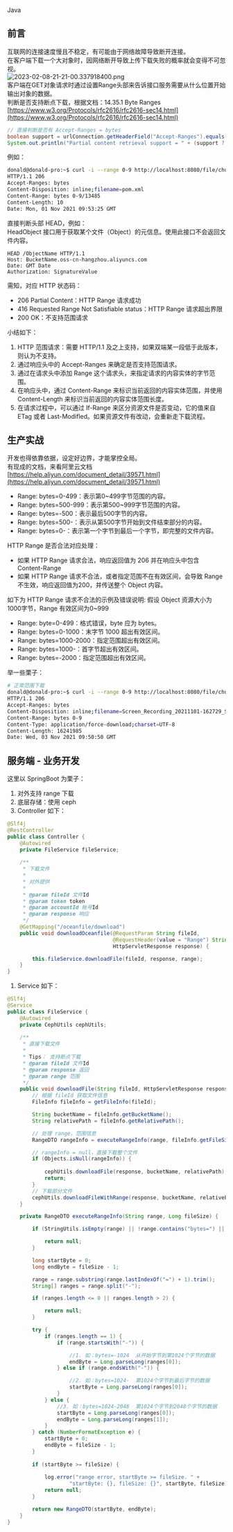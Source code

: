 Java
<a name="czVwd"></a>
## 前言
互联网的连接速度慢且不稳定，有可能由于网络故障导致断开连接。<br />在客户端下载一个大对象时，因网络断开导致上传下载失败的概率就会变得不可忽视。<br />![2023-02-08-21-21-00.337918400.png](https://cdn.nlark.com/yuque/0/2023/png/396745/1675862514396-f2fb4545-918d-4eb1-95c0-e33807fd831c.png#averageHue=%23f9f9f8&clientId=u14968f97-c4dc-4&from=ui&id=ufd42edd6&originHeight=456&originWidth=1080&originalType=binary&ratio=1&rotation=0&showTitle=false&size=1480365&status=done&style=none&taskId=u09e1e252-c893-4107-9427-512acafd03b&title=)<br />客户端在GET对象请求时通过设置Range头部来告诉接口服务需要从什么位置开始输出对象的数据。<br />判断是否支持断点下载，根据文档：14.35.1 Byte Ranges<br />[https://www.w3.org/Protocols/rfc2616/rfc2616-sec14.html](https://www.w3.org/Protocols/rfc2616/rfc2616-sec14.html)
```java
// 直接判断是否有 Accept-Ranges = bytes
boolean support = urlConnection.getHeaderField("Accept-Ranges").equals("bytes");
System.out.println("Partial content retrieval support = " + (support ? "Yes" : "No));
```
例如：
```bash
donald@donald-pro:~$ curl -i --range 0-9 http://localhost:8080/file/chunk/download
HTTP/1.1 206
Accept-Ranges: bytes
Content-Disposition: inline;filename=pom.xml
Content-Range: bytes 0-9/13485
Content-Length: 10
Date: Mon, 01 Nov 2021 09:53:25 GMT
```
直接判断头部 HEAD，例如：<br />HeadObject 接口用于获取某个文件（Object）的元信息。使用此接口不会返回文件内容。
```http
HEAD /ObjectName HTTP/1.1
Host: BucketName.oss-cn-hangzhou.aliyuncs.com
Date: GMT Date
Authorization: SignatureValue
```
需知，对应 HTTP 状态码：

- 206 Partial Content：HTTP Range 请求成功
- 416 Requested Range Not Satisfiable status：HTTP Range 请求超出界限
- 200 OK：不支持范围请求

小结如下：

1. HTTP 范围请求：需要 HTTP/1.1 及之上支持，如果双端某一段低于此版本，则认为不支持。
2. 通过响应头中的 Accept-Ranges 来确定是否支持范围请求。
3. 通过在请求头中添加 Range 这个请求头，来指定请求的内容实体的字节范围。
4. 在响应头中，通过 Content-Range 来标识当前返回的内容实体范围，并使用 Content-Length 来标识当前返回的内容实体范围长度。
5. 在请求过程中，可以通过 If-Range 来区分资源文件是否变动，它的值来自 ETag 或者 Last-Modifled。如果资源文件有改动，会重新走下载流程。
<a name="uHasY"></a>
## 生产实战
开发也得依靠依据，设定好边界，才能掌控全局。<br />有现成的文档，来看阿里云文档[https://help.aliyun.com/document_detail/39571.html](https://help.aliyun.com/document_detail/39571.html)

- Range: bytes=0-499：表示第0~499字节范围的内容。
- Range: bytes=500-999：表示第500~999字节范围的内容。
- Range: bytes=-500：表示最后500字节的内容。
- Range: bytes=500-：表示从第500字节开始到文件结束部分的内容。
- Range: bytes=0-：表示第一个字节到最后一个字节，即完整的文件内容。

HTTP Range 是否合法对应处理：

- 如果 HTTP Range 请求合法，响应返回值为 206 并在响应头中包含 Content-Range
- 如果 HTTP Range 请求不合法，或者指定范围不在有效区间，会导致 Range 不生效，响应返回值为200，并传送整个 Object 内容。

如下为 HTTP Range 请求不合法的示例及错误说明: 假设 Object 资源大小为1000字节，Range 有效区间为0~999

- Range: byte=0-499：格式错误，byte 应为 bytes。
- Range: bytes=0-1000：末字节 1000 超出有效区间。
- Range: bytes=1000-2000：指定范围超出有效区间。
- Range: bytes=1000-：首字节超出有效区间。
- Range: bytes=-2000：指定范围超出有效区间。

举一些栗子：
```bash
# 正常范围下载
donald@donald-pro:~$ curl -i --range 0-9 http://localhost:8080/file/chunk/download
HTTP/1.1 206 
Accept-Ranges: bytes
Content-Disposition: inline;filename=Screen_Recording_20211101-162729_Settings.mp4
Content-Range: bytes 0-9
Content-Type: application/force-download;charset=UTF-8
Content-Length: 16241985
Date: Wed, 03 Nov 2021 09:50:50 GMT
```
<a name="jPOIP"></a>
## 服务端 - 业务开发
这里以 SpringBoot 为栗子：

1. 对外支持 range 下载
2. 底层存储：使用 ceph
3. Controller 如下：
```java
@Slf4j
@RestController
public class Controller {
    @Autowired
    private FileService fileService;
    
    /**
     * 下载文件
     *
     * 对外提供
     *
     * @param fileId 文件Id
     * @param token token
     * @param accountId 帐号Id
     * @param response 响应
     */
    @GetMapping("/oceanfile/download")
    public void downloadOceanfile(@RequestParam String fileId,
                                  @RequestHeader(value = "Range") String range,
                                  HttpServletResponse response) {

        this.fileService.downloadFile(fileId, response, range);
    }
}
```

1. Service 如下：
```java
@Slf4j
@Service
public class FileService {
    @Autowired
    private CephUtils cephUtils;
    
    /**
     * 直接下载文件
     *
     * Tips： 支持断点下载
     * @param fileId 文件Id
     * @param response 返回
     * @param range 范围
     */
    public void downloadFile(String fileId, HttpServletResponse response, String range) {
        // 根据 fileId 获取文件信息
        FileInfo fileInfo = getFileInfo(fileId);

        String bucketName = fileInfo.getBucketName();
        String relativePath = fileInfo.getRelativePath();

        // 处理 range，范围信息
        RangeDTO rangeInfo = executeRangeInfo(range, fileInfo.getFileSize());

        // rangeInfo = null，直接下载整个文件
        if (Objects.isNull(rangeInfo)) {
        
            cephUtils.downloadFile(response, bucketName, relativePath);
            return;
        }
        // 下载部分文件
        cephUtils.downloadFileWithRange(response, bucketName, relativePath, rangeInfo);
    }

    private RangeDTO executeRangeInfo(String range, Long fileSize) {

        if (StringUtils.isEmpty(range) || !range.contains("bytes=") || !range.contains("-")) {

            return null;
        }

        long startByte = 0;
        long endByte = fileSize - 1;

        range = range.substring(range.lastIndexOf("=") + 1).trim();
        String[] ranges = range.split("-");

        if (ranges.length <= 0 || ranges.length > 2) {

            return null;
        }

        try {
            if (ranges.length == 1) {
                if (range.startsWith("-")) {

                    //1. 如：bytes=-1024  从开始字节到第1024个字节的数据
                    endByte = Long.parseLong(ranges[0]);
                } else if (range.endsWith("-")) {

                    //2. 如：bytes=1024-  第1024个字节到最后字节的数据
                    startByte = Long.parseLong(ranges[0]);
                }
            } else {
                //3. 如：bytes=1024-2048  第1024个字节到2048个字节的数据
                startByte = Long.parseLong(ranges[0]);
                endByte = Long.parseLong(ranges[1]);
            }
        } catch (NumberFormatException e) {
            startByte = 0;
            endByte = fileSize - 1;
        }
        
        if (startByte >= fileSize) {
            
            log.error("range error, startByte >= fileSize. " +
                    "startByte: {}, fileSize: {}", startByte, fileSize);
            return null;
        }

        return new RangeDTO(startByte, endByte);
    }
}
```

